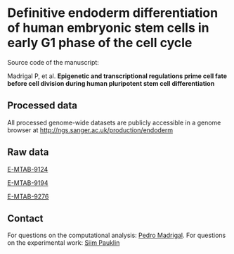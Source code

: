 # Definitive endoderm differentiation of human embryonic stem cells in early G1 phase of the cell cycle

Source code of the manuscript:

Madrigal P, et al. **Epigenetic and transcriptional regulations prime cell fate before cell division during human pluripotent stem cell differentiation**

Processed data
-------
All processed genome-wide datasets are publicly accessible in a genome browser at http://ngs.sanger.ac.uk/production/endoderm

Raw data
-------
[E-MTAB-9124](https://www.ebi.ac.uk/biostudies/studies/E-MTAB-9124/)

[E-MTAB-9194](https://www.ebi.ac.uk/biostudies/studies/E-MTAB-9194/)

[E-MTAB-9276](https://www.ebi.ac.uk/biostudies/studies/E-MTAB-9276/)

Contact
-------
For questions on the computational analysis: [Pedro Madrigal](https://www.ebi.ac.uk/people/person/pedro-madrigal). For questions on the experimental work: [Siim Pauklin](https://www.ndorms.ox.ac.uk/research/research-groups/pauklin-group-tgfss-signalling-in-cancer-stem-cells)
